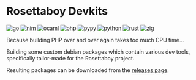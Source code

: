 Rosettaboy Devkits
==================

[![go](https://github.com/shish/rosettaboy-devkits/actions/workflows/go.yml/badge.svg)](https://github.com/shish/rosettaboy-devkits/actions/workflows/go.yml)
[![nim](https://github.com/shish/rosettaboy-devkits/actions/workflows/nim.yml/badge.svg)](https://github.com/shish/rosettaboy-devkits/actions/workflows/nim.yml)
[![ocaml](https://github.com/shish/rosettaboy-devkits/actions/workflows/ocaml.yml/badge.svg)](https://github.com/shish/rosettaboy-devkits/actions/workflows/ocaml.yml)
[![php](https://github.com/shish/rosettaboy-devkits/actions/workflows/php.yml/badge.svg)](https://github.com/shish/rosettaboy-devkits/actions/workflows/php.yml)
[![pypy](https://github.com/shish/rosettaboy-devkits/actions/workflows/pypy.yml/badge.svg)](https://github.com/shish/rosettaboy-devkits/actions/workflows/pypy.yml)
[![python](https://github.com/shish/rosettaboy-devkits/actions/workflows/python.yml/badge.svg)](https://github.com/shish/rosettaboy-devkits/actions/workflows/python.yml)
[![rust](https://github.com/shish/rosettaboy-devkits/actions/workflows/rust.yml/badge.svg)](https://github.com/shish/rosettaboy-devkits/actions/workflows/rust.yml)
[![zig](https://github.com/shish/rosettaboy-devkits/actions/workflows/zig.yml/badge.svg)](https://github.com/shish/rosettaboy-devkits/actions/workflows/zig.yml)

Because building PHP over and over again takes too much CPU time...

Building some custom debian packages which contain various dev tools, specifically tailor-made for the Rosettaboy project.

Resulting packages can be downloaded from the [releases page](https://github.com/shish/rosettaboy-devkits/releases/tag/nightly).

